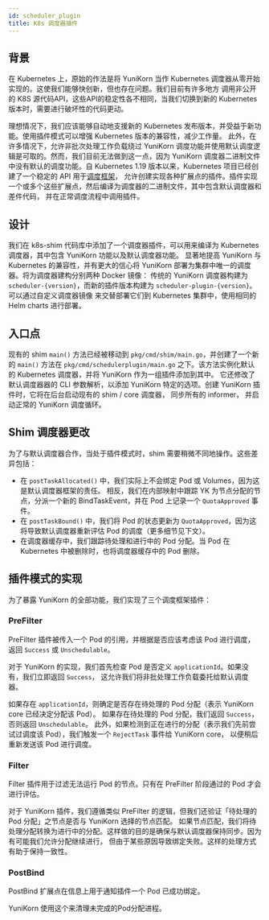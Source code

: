 ```yaml
---
id: scheduler_plugin
title: K8s 调度器插件
---
```


<!--
* Licensed to the Apache Software Foundation (ASF) under one
* or more contributor license agreements.  See the NOTICE file
* distributed with this work for additional information
* regarding copyright ownership.  The ASF licenses this file
* to you under the Apache License, Version 2.0 (the
* "License"); you may not use this file except in compliance
* with the License.  You may obtain a copy of the License at
*
*      http://www.apache.org/licenses/LICENSE-2.0
*
* Unless required by applicable law or agreed to in writing, software
* distributed under the License is distributed on an "AS IS" BASIS,
* WITHOUT WARRANTIES OR CONDITIONS OF ANY KIND, either express or implied.
* See the License for the specific language governing permissions and
* limitations under the License.
-->


## 背景

在 Kubernetes 上，原始的作法是将 YuniKorn 当作 Kubernetes 调度器从零开始实现的。这使我们能够快创新，但也存在问题。我们目前有许多地方
调用非公开的 K8S 源代码API，这些API的稳定性各不相同，当我们切换到新的 Kubernetes 版本时，需要进行破坏性的代码更动。

理想情况下，我们应该能够自动地支援新的 Kubernetes 发布版本，并受益于新功能。使用插件模式可以增强 Kubernetes 版本的兼容性，减少工作量。
此外，在许多情况下，允许非批次处理工作负载绕过 YuniKorn 调度功能并使用默认调度逻辑是可取的。然而，我们目前无法做到这一点，因为 
YuniKorn 调度器二进制文件中没有默认的调度功能。自 Kubernetes 1.19 版本以来，Kubernetes 项目已经创建了一个稳定的 API 
用于[调度框架](https://kubernetes.io/docs/concepts/scheduling-eviction/scheduling-framework/)，
允许创建实现各种扩展点的插件。插件实现一个或多个这些扩展点，然后编译为调度器的二进制文件，其中包含默认调度器和差件代码，
并在正常调度流程中调用插件。

## 设计

我们在 k8s-shim 代码库中添加了一个调度器插件，可以用来编译为 Kubernetes 调度器，其中包含 YuniKorn 功能以及默认调度器功能。
显著地提高 YuniKorn 与 Kubernetes 的兼容性，并有更大的信心将 YuniKorn 部署为集群中唯一的调度器。将为调度器建构分别两种 Docker 镜像：
传统的 YuniKorn 调度器构建为 `scheduler-{version}`，而新的插件版本构建为 `scheduler-plugin-{version}`。可以通过自定义调度器镜像
来交替部署它们到 Kubernetes 集群中，使用相同的 Helm charts 进行部署。

## 入口点

现有的 shim `main()` 方法已经被移动到 `pkg/cmd/shim/main.go`，并创建了一个新的 `main()` 方法在 
`pkg/cmd/schedulerplugin/main.go` 之下。该方法实例化默认的 Kubernetes 调度器，并将 YuniKorn 作为一组插件添加到其中。
它还修改了默认调度器器的 CLI 参数解析，以添加 YuniKorn 特定的选项。创建 YuniKorn 插件时，它将在后台启动现有的 shim / core 调度器，
同步所有的 informer， 并启动正常的 YuniKorn 调度循环。

## Shim 调度器更改

为了与默认调度器合作，当处于插件模式时，shim 需要稍微不同地操作。这些差异包括：

- 在 `postTaskAllocated()` 中，我们实际上不会绑定 Pod 或 Volumes，因为这是默认调度器框架的责任。
  相反，我们在内部映射中跟踪 YK 为节点分配的节点，分派一个新的 BindTaskEvent，并在 Pod 上记录一个 `QuotaApproved` 事件。
- 在 `postTaskBound()` 中，我们将 Pod 的状态更新为 `QuotaApproved`，因为这将导致默认调度器重新评估 Pod 的调度（更多细节见下文）。
- 在调度器缓存中，我们跟踪待处理和进行中的 Pod 分配。当 Pod 在 Kubernetes 中被删除时，也将调度器缓存中的 Pod 删除。


## 插件模式的实现

为了暴露 YuniKorn 的全部功能，我们实现了三个调度框架插件：

### PreFilter

PreFilter 插件被传入一个 Pod 的引用，并根据是否应该考虑该 Pod 进行调度，返回 `Success` 或 `Unschedulable`。

对于 YuniKorn 的实现，我们首先检查 Pod 是否定义 `applicationId`。如果没有，我们立即返回 `Success`，
这允许我们将非批处理工作负载委托给默认调度器。

如果存在 `applicationId`，则确定是否存在待处理的 Pod 分配（表示 YuniKorn core 已经决定分配该 Pod）。
如果存在待处理的 Pod 分配，我们返回 `Success`，否则返回 `Unschedulable`。
此外，如果检测到正在进行的分配（表示我们先前尝试过调度该 Pod），我们触发一个 `RejectTask` 事件给 YuniKorn core，
以便稍后重新发送该 Pod 进行调度。

### Filter

Filter 插件用于过滤无法运行 Pod 的节点。只有在 PreFilter 阶段通过的 Pod 才会进行评估。

对于 YuniKorn 插件，我们遵循类似 PreFilter 的逻辑，但我们还验证「待处理的 Pod 分配」之节点是否与 YuniKorn 选择的节点匹配。
如果节点匹配，我们将待处理分配转换为进行中的分配。这样做的目的是确保与默认调度器保持同步。因为有可能我们允许分配继续进行，
但由于某些原因导致绑定失败。这样的处理方式有助于保持一致性。

### PostBind

PostBind 扩展点在信息上用于通知插件一个 Pod 已成功绑定。

YuniKorn 使用这个来清理未完成的Pod分配进程。
